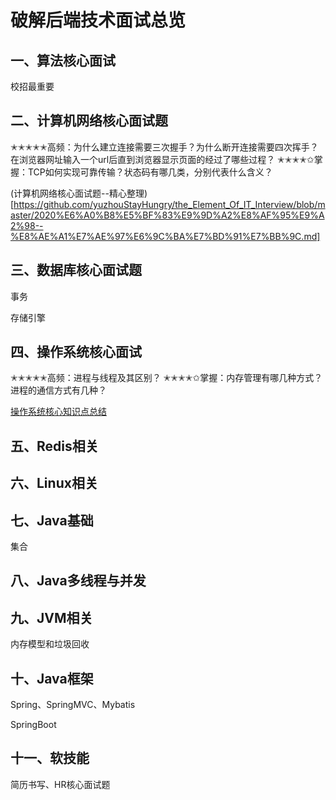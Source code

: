 # 破解后端技术面试总览



## 一、算法核心面试

校招最重要



## 二、计算机网络核心面试题

✭✭✭✭✭高频：为什么建立连接需要三次握手？为什么断开连接需要四次挥手？在浏览器网址输入一个url后直到浏览器显示页面的经过了哪些过程？
✭✭✭✭✩掌握：TCP如何实现可靠传输？状态码有哪几类，分别代表什么含义？

(计算机网络核心面试题--精心整理)[https://github.com/yuzhouStayHungry/the_Element_Of_IT_Interview/blob/master/2020%E6%A0%B8%E5%BF%83%E9%9D%A2%E8%AF%95%E9%A2%98--%E8%AE%A1%E7%AE%97%E6%9C%BA%E7%BD%91%E7%BB%9C.md]

## 三、数据库核心面试题

事务

存储引擎

## 四、操作系统核心面试

✭✭✭✭✭高频：进程与线程及其区别？
✭✭✭✭✩掌握：内存管理有哪几种方式？进程的通信方式有几种？

[操作系统核心知识点总结](https://github.com/yuzhouStayHungry/the_Element_Of_IT_Interview/blob/master/2020%E6%A0%B8%E5%BF%83%E9%9D%A2%E8%AF%95%E9%A2%98--%E6%93%8D%E4%BD%9C%E7%B3%BB%E7%BB%9F.md)

## 五、Redis相关



## 六、Linux相关



## 七、Java基础

集合

## 八、Java多线程与并发



## 九、JVM相关

内存模型和垃圾回收

## 十、Java框架

Spring、SpringMVC、Mybatis

SpringBoot

## 十一、软技能

简历书写、HR核心面试题



